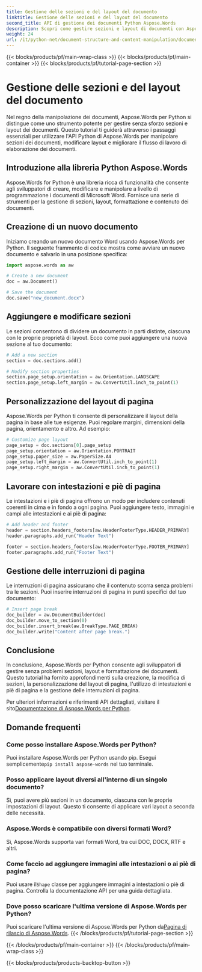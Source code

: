 ```yaml
---
title: Gestione delle sezioni e del layout del documento
linktitle: Gestione delle sezioni e del layout del documento
second_title: API di gestione dei documenti Python Aspose.Words
description: Scopri come gestire sezioni e layout di documenti con Aspose.Words per Python. Crea, modifica sezioni, personalizza layout e altro ancora. Inizia subito!
weight: 24
url: /it/python-net/document-structure-and-content-manipulation/document-sections/
---
```


{{< blocks/products/pf/main-wrap-class >}}
{{< blocks/products/pf/main-container >}}
{{< blocks/products/pf/tutorial-page-section >}}

# Gestione delle sezioni e del layout del documento

Nel regno della manipolazione dei documenti, Aspose.Words per Python si distingue come uno strumento potente per gestire senza sforzo sezioni e layout dei documenti. Questo tutorial ti guiderà attraverso i passaggi essenziali per utilizzare l'API Python di Aspose.Words per manipolare sezioni dei documenti, modificare layout e migliorare il flusso di lavoro di elaborazione dei documenti.

## Introduzione alla libreria Python Aspose.Words

Aspose.Words for Python è una libreria ricca di funzionalità che consente agli sviluppatori di creare, modificare e manipolare a livello di programmazione i documenti di Microsoft Word. Fornisce una serie di strumenti per la gestione di sezioni, layout, formattazione e contenuto dei documenti.

## Creazione di un nuovo documento

Iniziamo creando un nuovo documento Word usando Aspose.Words per Python. Il seguente frammento di codice mostra come avviare un nuovo documento e salvarlo in una posizione specifica:

```python
import aspose.words as aw

# Create a new document
doc = aw.Document()

# Save the document
doc.save("new_document.docx")
```

## Aggiungere e modificare sezioni

Le sezioni consentono di dividere un documento in parti distinte, ciascuna con le proprie proprietà di layout. Ecco come puoi aggiungere una nuova sezione al tuo documento:

```python
# Add a new section
section = doc.sections.add()

# Modify section properties
section.page_setup.orientation = aw.Orientation.LANDSCAPE
section.page_setup.left_margin = aw.ConvertUtil.inch_to_point(1)
```

## Personalizzazione del layout di pagina

Aspose.Words per Python ti consente di personalizzare il layout della pagina in base alle tue esigenze. Puoi regolare margini, dimensioni della pagina, orientamento e altro. Ad esempio:

```python
# Customize page layout
page_setup = doc.sections[0].page_setup
page_setup.orientation = aw.Orientation.PORTRAIT
page_setup.paper_size = aw.PaperSize.A4
page_setup.left_margin = aw.ConvertUtil.inch_to_point(1)
page_setup.right_margin = aw.ConvertUtil.inch_to_point(1)
```

## Lavorare con intestazioni e piè di pagina

Le intestazioni e i piè di pagina offrono un modo per includere contenuti coerenti in cima e in fondo a ogni pagina. Puoi aggiungere testo, immagini e campi alle intestazioni e ai piè di pagina:

```python
# Add header and footer
header = section.headers_footers[aw.HeaderFooterType.HEADER_PRIMARY]
header.paragraphs.add_run("Header Text")

footer = section.headers_footers[aw.HeaderFooterType.FOOTER_PRIMARY]
footer.paragraphs.add_run("Footer Text")
```

## Gestione delle interruzioni di pagina

Le interruzioni di pagina assicurano che il contenuto scorra senza problemi tra le sezioni. Puoi inserire interruzioni di pagina in punti specifici del tuo documento:

```python
# Insert page break
doc_builder = aw.DocumentBuilder(doc)
doc_builder.move_to_section(0)
doc_builder.insert_break(aw.BreakType.PAGE_BREAK)
doc_builder.write("Content after page break.")
```

## Conclusione

In conclusione, Aspose.Words per Python consente agli sviluppatori di gestire senza problemi sezioni, layout e formattazione dei documenti. Questo tutorial ha fornito approfondimenti sulla creazione, la modifica di sezioni, la personalizzazione del layout di pagina, l'utilizzo di intestazioni e piè di pagina e la gestione delle interruzioni di pagina.

Per ulteriori informazioni e riferimenti API dettagliati, visitare il sito[Documentazione di Aspose.Words per Python](https://reference.aspose.com/words/python-net/).

## Domande frequenti

### Come posso installare Aspose.Words per Python?
 Puoi installare Aspose.Words per Python usando pip. Esegui semplicemente`pip install aspose-words` nel tuo terminale.

### Posso applicare layout diversi all'interno di un singolo documento?
Sì, puoi avere più sezioni in un documento, ciascuna con le proprie impostazioni di layout. Questo ti consente di applicare vari layout a seconda delle necessità.

### Aspose.Words è compatibile con diversi formati Word?
Sì, Aspose.Words supporta vari formati Word, tra cui DOC, DOCX, RTF e altri.

### Come faccio ad aggiungere immagini alle intestazioni o ai piè di pagina?
 Puoi usare il`Shape` classe per aggiungere immagini a intestazioni o piè di pagina. Controlla la documentazione API per una guida dettagliata.

### Dove posso scaricare l'ultima versione di Aspose.Words per Python?
 Puoi scaricare l'ultima versione di Aspose.Words per Python da[Pagina di rilascio di Aspose.Words](https://releases.aspose.com/words/python/).
{{< /blocks/products/pf/tutorial-page-section >}}

{{< /blocks/products/pf/main-container >}}
{{< /blocks/products/pf/main-wrap-class >}}

{{< blocks/products/products-backtop-button >}}
